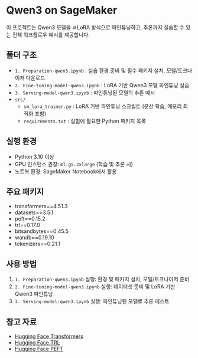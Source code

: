 # Qwen3 on SageMaker

이 프로젝트는 Qwen3 모델을 ㄹLoRA 방식으로 파인튜닝하고, 추론까지 실습할 수 있는 전체 워크플로우 예시를 제공합니다.

## 폴더 구조

- `1. Preparation-qwen3.ipynb` : 실습 환경 준비 및 필수 패키지 설치, 모델/토크나이저 다운로드
- `2. Fine-tuning-model-qwen3.ipynb` : LoRA 기반 Qwen3 모델 파인튜닝 실습
- `3. Serving-model-qwen3.ipynb` : 파인튜닝된 모델의 추론 예시
- `src/`
  - `sm_lora_trainer.py` : LoRA 기반 파인튜닝 스크립트 (분산 학습, 메모리 최적화 포함)
  - `requirements.txt` : 실험에 필요한 Python 패키지 목록

## 실행 환경

- Python 3.10 이상
- GPU 인스턴스 권장: `ml.g5.2xlarge` (학습 및 추론 시)
- 노트북 환경: SageMaker Notebook에서 활용

## 주요 패키지

- transformers==4.51.3
- datasets==3.5.1
- peft==0.15.2
- trl==0.17.0
- bitsandbytes==0.45.5
- wandb==0.19.10
- tokenizers==0.21.1

## 사용 방법

1. `1. Preparation-qwen3.ipynb` 실행: 환경 및 패키지 설치, 모델/토크나이저 준비
2. `2. Fine-tuning-model-qwen3.ipynb` 실행: 데이터셋 준비 및 LoRA 기반 Qwen3 파인튜닝
3. `3. Serving-model-qwen3.ipynb` 실행: 파인튜닝된 모델로 추론 테스트

## 참고 자료

- [Hugging Face Transformers](https://huggingface.co/docs/transformers/index)
- [Hugging Face TRL](https://huggingface.co/docs/trl/index)
- [Hugging Face PEFT](https://huggingface.co/docs/peft/index) 

